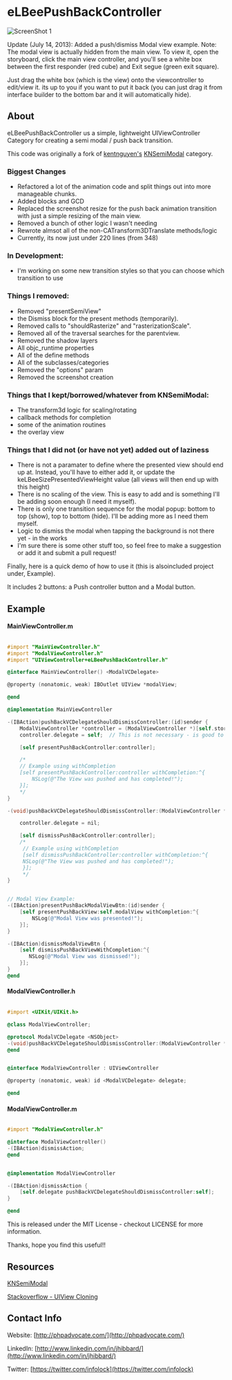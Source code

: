 eLBeePushBackController
=======================

![ScreenShot 1](screenshot.png)


Update (July 14, 2013): Added a push/dismiss Modal view example.
Note: The modal view is actually hidden from the main view.  To view it, open the storyboard, click the main view 
controller, and you'll see a white box between the first responder (red cube) and Exit segue (green exit square).  

Just drag the white box (which is the view) onto the viewcontroller to edit/view it.  its up to you if you want to put 
it back (you can just drag it from interface builder to the bottom bar and it will automatically hide).


## About

eLBeePushBackController us a simple, lightweight UIViewController Category for creating a semi modal / push back transition.  

This code was originally a fork of [kentnguyen's](https://github.com/kentnguyen) [KNSemiModal](https://github.com/kentnguyen/KNSemiModalViewController) category.  

### Biggest Changes

* Refactored a lot of the animation code and split things out into more manageable chunks.
* Added blocks and GCD
* Replaced the screenshot resize for the push back animation transition with just a simple resizing of the main view.
* Removed a bunch of other logic I wasn't needing
* Rewrote almsot all of the non-CATransform3DTranslate methods/logic
* Currently, its now just under 220 lines (from 348)


### In Development:
* I'm working on some new transition styles so that you can choose which transition to use

### Things I removed:
* Removed "presentSemiView"
* the Dismiss block for the present methods (temporarily).
* Removed calls to "shouldRasterize" and "rasterizationScale".
* Removed all of the traversal searches for the parentview.
* Removed the shadow layers
* All objc_runtime properties
* All of the define methods
* All of the subclasses/categories
* Removed the "options" param
* Removed the screenshot creation

### Things that I kept/borrowed/whatever from KNSemiModal:
* The transform3d logic for scaling/rotating
* callback methods for completion
* some of the animation routines
* the overlay view


### Things that I did not (or have not yet) added out of laziness
* There is not a paramater to define where the presented view should end up at.  Instead, you'll have to either add it, or update the keLBeeSizePresentedViewHeight value (all views will then end up with this height)
* There is no scaling of the view.  This is easy to add and is something I'll be adding soon enough (I need it myself).
* There is only one transition sequence for the modal popup: bottom to top (show), top to bottom (hide).  I'll be adding more as I need them myself.
* Logic to dismiss the modal when tapping the background is not there yet - in the works
* I'm sure there is some other stuff too, so feel free to make a suggestion or add it and submit a pull request!

Finally, here is a quick demo of how to use it (this is alsoincluded project under, Example).  

It includes 2 buttons: a Push controller button and a Modal button.

## Example

#### MainViewController.m
```objective-c

#import "MainViewController.h"
#import "ModalViewController.h"
#import "UIViewController+eLBeePushBackController.h"

@interface MainViewController() <ModalVCDelegate>

@property (nonatomic, weak) IBOutlet UIView *modalView;

@end

@implementation MainViewController

-(IBAction)pushBackVCDelegateShouldDismissController:(id)sender {
    ModalViewController *controller = (ModalViewController *)[self.storyboard instantiateViewControllerWithIdentifier:@"ModalViewControllerSBID"];
    controller.delegate = self;  // This is not necessary - is good to just let your main view handle presenting/dismissing

    [self presentPushBackController:controller];

    /*
    // Example using withCompletion
    [self presentPushBackController:controller withCompletion:^{
        NSLog(@"The View was pushed and has completed!");
    }];
    */
}

-(void)pushBackVCDelegateShouldDismissController:(ModalViewController *)controller {

    controller.delegate = nil;

    [self dismissPushBackController:controller];
    /*
     // Example using withCompletion
     [self dismissPushBackController:controller withCompletion:^{
     NSLog(@"The View was pushed and has completed!");
     }];
     */
}


// Modal View Example:
-(IBAction)presentPushBackModalViewBtn:(id)sender {
    [self presentPushBackView:self.modalView withCompletion:^{
        NSLog(@"Modal View was presented!");
    }];
}

-(IBAction)dismissModalViewBtn {
    [self dismissPushBackViewWithCompletion:^{
       NSLog(@"Modal View was dismissed!");
    }];
}
@end

```

#### ModalViewController.h
```objective-c

#import <UIKit/UIKit.h>

@class ModalViewController;

@protocol ModalVCDelegate <NSObject>
-(void)pushBackVCDelegateShouldDismissController:(ModalViewController *)controller;
@end


@interface ModalViewController : UIViewController

@property (nonatomic, weak) id <ModalVCDelegate> delegate;

@end


```


#### ModalViewController.m
```objective-c

#import "ModalViewController.h"

@interface ModalViewController()
-(IBAction)dismissAction;
@end


@implementation ModalViewController

-(IBAction)dismissAction {
    [self.delegate pushBackVCDelegateShouldDismissController:self];
}

@end
```

This is released under the MIT License - checkout LICENSE for more information.

Thanks, hope you find this useful!!


## Resources
[KNSemiModal](https://github.com/kentnguyen/KNSemiModalViewController)

[Stackoverflow - UIView Cloning](http://stackoverflow.com/a/13664732)


## Contact Info

Website: [http://phpadvocate.com/](http://phpadvocate.com/)

LinkedIn: [http://www.linkedin.com/in/jhibbard/](http://www.linkedin.com/in/jhibbard/)

Twitter: [https://twitter.com/infolock](https://twitter.com/infolock)
